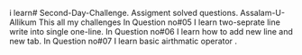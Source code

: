 i learn# Second-Day-Challenge.
Assigment solved questions.
Assalam-U-Allikum
This all my challenges
In Question no#05
I learn  two-seprate line write into single one-line.
In Question no#06
I learn how to add new line and new tab.
In Question no#07
I learn basic airthmatic operator .

